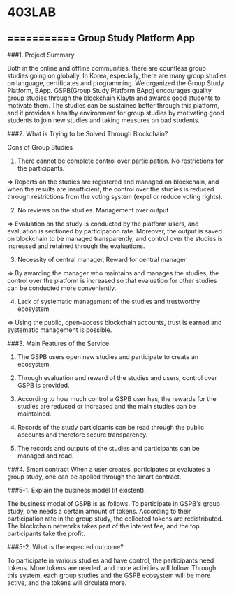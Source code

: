 # 403LAB
===========
Group Study Platform App
-----------------
###1. Project Summary

Both in the online and offline communities, there are countless group studies going on globally. In Korea, especially, there are many group studies on language, certificates and programming. We organized the Group Study Platform, BApp. GSPB(Group Study Platform BApp) encourages quality group studies through the blockchain Klaytn and awards good students to motivate them. The studies can be sustained better through this platform, and it provides a healthy environment for group studies by motivating good students to join new studies and taking measures on bad students. 

###2. What is Trying to be Solved Through Blockchain?

Cons of Group Studies
1) There cannot be complete control over participation. No restrictions for the participants. 

=> Reports on the studies are registered and managed on blockchain, and when the results are insufficient, the control over the studies is reduced through restrictions from the voting system (expel or reduce voting rights).

2) No reviews on the studies. Management over output

=> Evaluation on the study is conducted by the platform users, and evaluation is sectioned by participation rate. Moreover, the output is saved on blockchain to be managed transparently, and control over the studies is increased and retained through the evaluations. 

3) Necessity of central manager, Reward for central manager

=> By awarding the manager who maintains and manages the studies, the control over the platform is increased so that evaluation for other studies can be conducted more conveniently.

4) Lack of systematic management of the studies and trustworthy ecosystem

=> Using the public, open-access blockchain accounts, trust is earned and systematic management is possible. 

###3. Main Features of the Service

1) The GSPB users open new studies and participate to create an ecosystem. 

2) Through evaluation and reward of the studies and users, control over GSPB is provided.

3) According to how much control a GSPB user has, the rewards for the studies are reduced or increased and the main studies can be maintained. 

4) Records of the study participants can be read through the public accounts and therefore secure transparency. 

5) The records and outputs of the studies and participants can be managed and read.

###4. Smart contract
When a user creates, participates or evaluates a group study, one can be applied through the smart contract.


###5-1. Explain the business model (if existent). 

The business model of GSPB is as follows. To participate in GSPB's group study, one needs a certain amount of tokens. According to their participation rate in the group study, the collected tokens are redistributed. The blockchain networks takes part of the interest fee, and the top participants take the profit. 

###5-2. What is the expected outcome?

To participate in various studies and have control, the participants need tokens. More tokens are needed, and more activities will follow. Through this system, each group studies and the GSPB ecosystem will be more active, and the tokens will circulate more.
